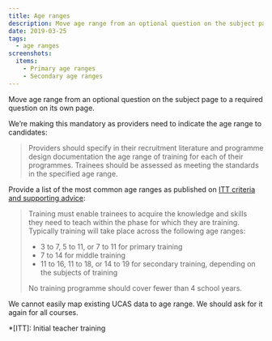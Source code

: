 ```yaml
---
title: Age ranges
description: Move age range from an optional question on the subject page to a required question on its own page
date: 2019-03-25
tags:
  - age ranges
screenshots:
  items:
    - Primary age ranges
    - Secondary age ranges
---
```


Move age range from an optional question on the subject page to a required question on its own page.

We’re making this mandatory as providers need to indicate the age range to candidates:

> Providers should specify in their recruitment literature and programme design documentation the age range of training for each of their programmes. Trainees should be assessed as meeting the standards in the specified age range.

Provide a list of the most common age ranges as published on [ITT criteria and supporting advice](https://www.gov.uk/government/publications/initial-teacher-training-criteria/initial-teacher-training-itt-criteria-and-supporting-advice#c22-age-ranges):

> Training must enable trainees to acquire the knowledge and skills they need to teach within the phase for which they are training. Typically training will take place across the following age ranges:
>
> - 3 to 7, 5 to 11, or 7 to 11 for primary training
> - 7 to 14 for middle training
> - 11 to 16, 11 to 18, or 14 to 19 for secondary training, depending on the subjects of training
>
> No training programme should cover fewer than 4 school years.

We cannot easily map existing UCAS data to age range. We should ask for it again for all courses.

*[ITT]: Initial teacher training
